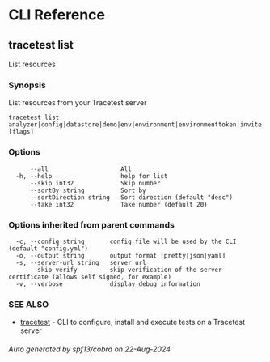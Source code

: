 # CLI Reference
## tracetest list

List resources

### Synopsis

List resources from your Tracetest server

```
tracetest list analyzer|config|datastore|demo|env|environment|environmenttoken|invite|monitor|organization|pollingprofile|test|testrunner|testsuite|variableset [flags]
```

### Options

```
      --all                    All
  -h, --help                   help for list
      --skip int32             Skip number
      --sortBy string          Sort by
      --sortDirection string   Sort direction (default "desc")
      --take int32             Take number (default 20)
```

### Options inherited from parent commands

```
  -c, --config string       config file will be used by the CLI (default "config.yml")
  -o, --output string       output format [pretty|json|yaml]
  -s, --server-url string   server url
      --skip-verify         skip verification of the server certificate (allows self signed, for example)
  -v, --verbose             display debug information
```

### SEE ALSO

* [tracetest](tracetest.md)	 - CLI to configure, install and execute tests on a Tracetest server

###### Auto generated by spf13/cobra on 22-Aug-2024
